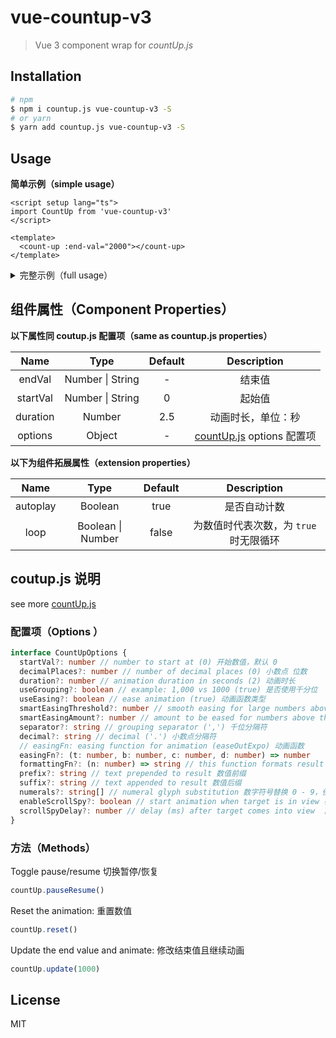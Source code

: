 # vue-countup-v3

>  Vue 3 component wrap for *countUp.js*

## Installation

```bash
# npm
$ npm i countup.js vue-countup-v3 -S
# or yarn
$ yarn add countup.js vue-countup-v3 -S
```

## Usage

**简单示例（simple usage）**

```vue
<script setup lang="ts">
import CountUp from 'vue-countup-v3'
</script>

<template>
  <count-up :end-val="2000"></count-up>
</template>
```

<details>
<summary>完整示例（full usage）</summary>

```html
<script setup lang="ts">
  import CountUpV3 from 'vue-countup-v3'
  import type { CountUp } from 'countup.js'
  // coutup.js options
  const options = {
    decimalPlaces: 2
    // ...
  }
  const onInit = (countup: CountUp) => {
    console.log('init', countup)
  }
  const onFinished = () => {
    console.log('finished')
  }
</script>

<template>
  <count-up
    :end-val="2000"
    :duration="3"
    loop
    :options="options"
    @init="onInit"
    @finished="onFinished"></count-up>
</template>
```

</details>

## 组件属性（Component Properties）

**以下属性同 coutup.js 配置项（same as countup.js properties）**

|   Name   |       Type       | Default |                             Description                              |
| :------: | :--------------: | :-----: | :------------------------------------------------------------------: |
|  endVal  | Number \| String |    -    |                                结束值                                |
| startVal | Number \| String |    0    |                                起始值                                |
| duration |      Number      |   2.5   |                          动画时长，单位：秒                          |
| options  |      Object      |    -    | [countUp.js](https://github.com/inorganik/countUp.js) options 配置项 |

**以下为组件拓展属性（extension properties）**

|   Name   |       Type        | Default |              Description               |
| :------: | :---------------: | :-----: | :------------------------------------: |
| autoplay |      Boolean      |  true   |              是否自动计数              |
|   loop   | Boolean \| Number |  false  | 为数值时代表次数，为 `true` 时无限循环 |

## coutup.js 说明

see more [countUp.js](https://github.com/inorganik/countUp.js)

### 配置项（**Options** ）

```typescript
interface CountUpOptions {
  startVal?: number // number to start at (0) 开始数值，默认 0
  decimalPlaces?: number // number of decimal places (0) 小数点 位数
  duration?: number // animation duration in seconds (2) 动画时长
  useGrouping?: boolean // example: 1,000 vs 1000 (true) 是否使用千分位
  useEasing?: boolean // ease animation (true) 动画函数类型
  smartEasingThreshold?: number // smooth easing for large numbers above this if useEasing (999)
  smartEasingAmount?: number // amount to be eased for numbers above threshold (333)
  separator?: string // grouping separator (',') 千位分隔符
  decimal?: string // decimal ('.') 小数点分隔符
  // easingFn: easing function for animation (easeOutExpo) 动画函数
  easingFn?: (t: number, b: number, c: number, d: number) => number
  formattingFn?: (n: number) => string // this function formats result 格式化结果
  prefix?: string // text prepended to result 数值前缀
  suffix?: string // text appended to result 数值后缀
  numerals?: string[] // numeral glyph substitution 数字符号替换 0 - 9，例如替换为 [a,b,c,d,e,f,g,h,i,j]
  enableScrollSpy?: boolean // start animation when target is in view 在可视范围内才开始动画
  scrollSpyDelay?: number // delay (ms) after target comes into view  目标进入可视范围内后的延迟时间(毫秒)
}
```

### **方法（Methods）**

Toggle pause/resume 切换暂停/恢复

```js
countUp.pauseResume()
```

Reset the animation: 重置数值

```js
countUp.reset()
```

Update the end value and animate: 修改结束值且继续动画

```js
countUp.update(1000)
```

## License

MIT
